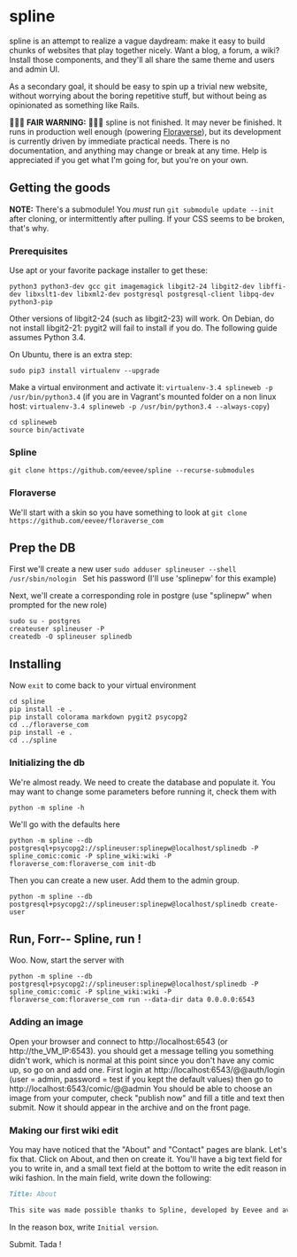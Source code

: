 # spline

spline is an attempt to realize a vague daydream: make it easy to build chunks of websites that play together nicely.  Want a blog, a forum, a wiki?  Install those components, and they'll all share the same theme and users and admin UI.

As a secondary goal, it should be easy to spin up a trivial new website, without worrying about the boring repetitive stuff, but without being as opinionated as something like Rails.

🚨🚨🚨 **FAIR WARNING:** 🚨🚨🚨 spline is not finished.  It may never be finished.  It runs in production well enough (powering [Floraverse][]), but its development is currently driven by immediate practical needs.  There is no documentation, and anything may change or break at any time.  Help is appreciated if you get what I'm going for, but you're on your own.


## Getting the goods

**NOTE:** There's a submodule!  You _must_ run `git submodule update --init` after cloning, or intermittently after pulling.  If your CSS seems to be broken, that's why.

### Prerequisites

Use apt or your favorite package installer to get these:

```python3 python3-dev gcc git imagemagick libgit2-24 libgit2-dev libffi-dev libxslt1-dev libxml2-dev postgresql postgresql-client libpq-dev python3-pip```

Other versions of libgit2-24 (such as libgit2-23) will work. On Debian, do not install libgit2-21: pygit2 will fail to install if you do.  The following guide assumes Python 3.4.

On Ubuntu, there is an extra step:
```
sudo pip3 install virtualenv --upgrade
```

Make a virtual environment and activate it:
```virtualenv-3.4 splineweb -p /usr/bin/python3.4```
(if you are in Vagrant's mounted folder on a non linux host: ```virtualenv-3.4 splineweb -p /usr/bin/python3.4 --always-copy```)
```
cd splineweb
source bin/activate
```

### Spline

```git clone https://github.com/eevee/spline --recurse-submodules```

### Floraverse

We'll start with a skin so you have something to look at
```git clone https://github.com/eevee/floraverse_com```

## Prep the DB

First we'll create a new user
```sudo adduser splineuser --shell /usr/sbin/nologin ```
Set his password (I'll use 'splinepw' for this example)

Next, we'll create a corresponding role in postgre (use "splinepw" when prompted for the new role)
```
sudo su - postgres
createuser splineuser -P
createdb -O splineuser splinedb
```

## Installing

Now ```exit``` to come back to your virtual environment
```
cd spline
pip install -e .
pip install colorama markdown pygit2 psycopg2
cd ../floraverse_com
pip install -e .
cd ../spline
```

### Initializing the db

We're almost ready. We need to create the database and populate it. You may want to change some parameters before running it, check them with
```
python -m spline -h
```
We'll go with the defaults here
```
python -m spline --db postgresql+psycopg2://splineuser:splinepw@localhost/splinedb -P spline_comic:comic -P spline_wiki:wiki -P floraverse_com:floraverse_com init-db
```

Then you can create a new user. Add them to the admin group.
````
python -m spline --db postgresql+psycopg2://splineuser:splinepw@localhost/splinedb create-user
````
## Run, Forr-- Spline, run !

Woo.
Now, start the server with
```
python -m spline --db postgresql+psycopg2://splineuser:splinepw@localhost/splinedb -P spline_comic:comic -P spline_wiki:wiki -P floraverse_com:floraverse_com run --data-dir data 0.0.0.0:6543
```

### Adding an image

Open your browser and connect to http://localhost:6543 (or http://the_VM_IP:6543). you should get a message telling you something didn't work, which is normal at this point since you don't have any comic up, so go on and add one. First login at http://localhost:6543/@@auth/login (user = admin, password = test if you kept the default values) then go to http://localhost:6543/comic/@@admin
You should be able to choose an image from your computer, check "publish now" and fill a title and text then submit. Now it should appear in the archive and on the front page.

### Making our first wiki edit

You may have noticed that the "About" and "Contact" pages are blank. Let's fix that. Click on About, and then on create it. You'll have a big text field for you to write in, and a small text field at the bottom to write the edit reason in wiki fashion. In the main field, write down the following:
```markdown
Title: About

This site was made possible thanks to Spline, developed by Eevee and available on [Github](https://github.com/eevee/spline).
```
In the reason box, write ```Initial version```.

Submit. Tada !


[Pyramid]: http://pyramid.readthedocs.org/en/latest/
[Floraverse]: http://floraverse.com/
